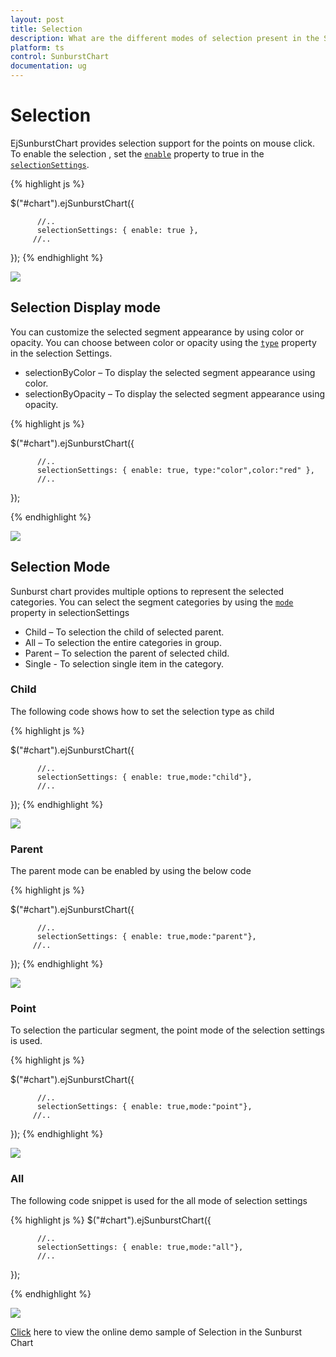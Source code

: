 ```yaml
---
layout: post
title: Selection
description: What are the different modes of selection present in the Sunburst Chart
platform: ts
control: SunburstChart
documentation: ug
---
```


# Selection 
EjSunburstChart provides selection support for the points on mouse click. To enable the selection , set the [`enable`](../api/ejsunburstchart#members:selectionsettings-enable) property to true in the [`selectionSettings`](../api/ejsunburstchart#members:selectionsettings). 

{% highlight js %}

$("#chart").ejSunburstChart({

          //..         
          selectionSettings: { enable: true },         
         //..

});
{% endhighlight %}

![](/js/SunburstChart/Selection_images/Selection_img1.png)

 
## Selection Display mode

 You can customize the selected  segment appearance by using color or opacity. You can choose between color or opacity using the [`type`](../api/ejsunburstchart#members:selectionsettings-type) property in the selection Settings.

*	selectionByColor – To display the selected segment appearance using color.
*	selectionByOpacity – To display the selected segment appearance using opacity.

{% highlight js %}

$("#chart").ejSunburstChart({

          //..         
          selectionSettings: { enable: true, type:"color",color:"red" },         
          //..

});

 {% endhighlight %}

![](/js/SunburstChart/Selection_images/Selection_img2.png)

## Selection Mode

Sunburst chart provides multiple options to represent the selected categories. You can select the segment categories by using the [`mode`](../api/ejsunburstchart#members:selectionsettings-mode) property in selectionSettings
*	Child – To selection the child of selected parent.
*	All – To selection the entire categories in group.
*	Parent – To selection the parent of selected child.
*	Single - To selection single item in the category.

### Child

The following code shows how to set the selection type as child 

{% highlight js %}

$("#chart").ejSunburstChart({

          //..         
          selectionSettings: { enable: true,mode:"child"},         
          //..

});
{% endhighlight %}

![](/js/SunburstChart/Selection_images/Selection_img3.png)
 
### Parent

The parent mode can be enabled by using the below code 

{% highlight js %}

$("#chart").ejSunburstChart({

          //..         
          selectionSettings: { enable: true,mode:"parent"},         
         //..

});
{% endhighlight %}

![](/js/SunburstChart/Selection_images/Selection_img4.png)
 
### Point

To selection the particular segment, the point mode of the selection settings is used.

{% highlight js %}

$("#chart").ejSunburstChart({

          //..         
          selectionSettings: { enable: true,mode:"point"},         
         //..

});
 {% endhighlight %}

![](/js/SunburstChart/Selection_images/Selection_img5.png)
 
### All

The following code snippet is used for the all mode of selection settings

{% highlight js %}
$("#chart").ejSunburstChart({

          //..         
          selectionSettings: { enable: true,mode:"all"},         
          //..

});

{% endhighlight %}

![](/js/SunburstChart/Selection_images/Selection_img6.png)

[Click](http://js.syncfusion.com/demos/web/#!/bootstrap/sunburst/selection) here to view the online demo sample of Selection  in  the Sunburst Chart

